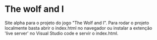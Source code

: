 # The wolf and I



Site alpha para o projeto do jogo "The Wolf and I".
Para rodar o projeto localmente basta abrir o index.html no navegador ou instalar a extenção 'live server' no Visual Studio code e servir o index.html.
